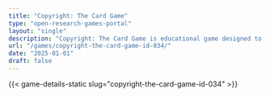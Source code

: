```yaml
---
title: "Copyright: The Card Game"
type: "open-research-games-portal"
layout: "single"
description: "Copyright: The Card Game is educational game designed to train educators, librarians, and support staff about UK copyright law. The game is designed to be pl..."
url: "/games/copyright-the-card-game-id-034/"
date: "2025-01-01"
draft: false
---
```


{{< game-details-static slug="copyright-the-card-game-id-034" >}}
